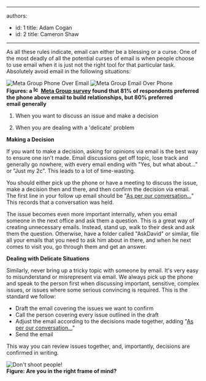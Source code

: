 

---
authors:
  - id: 1
    title: Adam Cogan
  - id: 2
    title: Cameron Shaw
---




<span class='intro'> As all these rules indicate, email can either be a blessing or a curse. One of the most deadly of all the potential curses of email is when people choose to use email when it is just not the right tool for that particular task. Absolutely avoid email in the following situations&#58;  </span>

<img class="ms-rteCustom-ImageArea" alt="Meta Group Phone Over Email" src="/PublishingImages/MetaGroupPhoneOverEmail.gif" /> <img class="ms-rteCustom-ImageArea" alt="Meta Group Email Over Phone" src="/PublishingImages/MetaGroupEmailOverPhone.gif" /><br><strong>Figures&#58; a <img alt="Icon PDF" src="http&#58;//www.ssw.com.au/ssw/Images/IconPdf.gif" width="16" height="17" /> <a class="ms-rteCustom-External" href="http&#58;//www.ssw.com.au/ssw/Redirect/SSWUpdate/0304MetagroupUsersPreferEmailPDFReport.htm" shape="rect" target="_blank">Meta Group survey</a>&#160;found that 81% of respondents preferred the phone above email to build relationships, but 80% preferred email&#160;generally</strong> <ol><li>When you want to discuss an issue and make a decision </li>
<li>When you are dealing with a 'delicate' problem </li></ol>
<p><strong>Making a Decision</strong> </p>
<p>If you want to make a decision, asking for opinions via email is the best way to ensure one isn't made. Email discussions get off topic, lose track and generally go nowhere, with every email ending with &quot;Yes, but what about...&quot; or &quot;Just my 2c&quot;. This leads to a lot of time-wasting. </p>
<p>You should either pick up the phone or have a meeting to discuss the issue, make a decision then and there, and then confirm the decision via email. The first line in your follow up email should be &quot;<a id="PerConversation" href="/Pages/DoYouAlwaysSendAnAsPerOurConversationEmail.aspx" shape="rect">As per our conversation...</a>&quot; This records that a conversation was held.</p>
<p>The issue becomes even more important internally, when you email someone in the next office and ask them a question. This is a great way of creating unnecessary emails. Instead, stand up, walk to their desk and ask them the question. Otherwise, have a folder called &quot;AskDavid&quot; or similar, file all your emails that you need to ask him about in there, and when he next comes to visit you, go through them and get an answer. </p>
<p><strong>Dealing with Delicate Situations</strong> </p>
<p>Similarly, never bring up a tricky topic with someone by email. It's very easy to misunderstand or misrepresent via email. We always pick up the phone and speak to the person first when discussing important, sensitive, complex issues, or issues where some serious convincing is required. This is the standard we follow&#58;</p>
<ul><li>Draft the email covering the issues we want to confirm </li>
<li>Call the person covering every issue outlined in the draft </li>
<li>Adjust the email according to the decisions made together, adding &quot;<a id="PerConversation" href="/Pages/DoYouAlwaysSendAnAsPerOurConversationEmail.aspx" shape="rect">As per our conversation...</a>&quot; </li>
<li>Send the email </li></ul>
This way you can review issues together, and, importantly, decisions are confirmed in writing. <p><img class="ms-rteCustom-ImageArea" alt="Don't shoot people!" src="/PublishingImages/pic38-KeepDrasticThingsForImportantThings.gif" /> <br><strong class="ms-rteCustom-FigureNormal">Figure&#58; Are you in the right frame of mind?</strong> </p>


